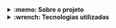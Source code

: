 <details>
  <summary>
    <strong>:memo: Sobre o projeto</strong>
  </summary><br>

  - Último projeto desenvolvido no módulo de back-end da Trybe.
 
  - Tive a experiência de fazê-lo com outros 3 estudantes, porém decidi recriá-lo sozinho adicionando Docker, TypeScript e POO com o intúito de praticar.
</details>
  
<details>
  <summary>
    <strong>:wrench: Tecnologias utilizadas</strong>
  </summary><br>
  
  Front-end

  - HTML5
  - CSS3
  - JavaScript
  - React
  - Joi
  - Moment.js
</details>

